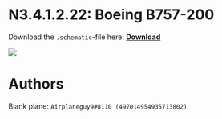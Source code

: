 # N3.4.1.2.22: Boeing B757-200

Download the `.schematic`-file here: **[Download](https://bte-n.github.io/resources/N3/4/1/B752.schematic)**

![](https://bte-n.github.io/resources/N3/4/1/752-boe.png)  

# Authors

Blank plane: `Airplaneguy9#8110 (497014954935713802)`    
